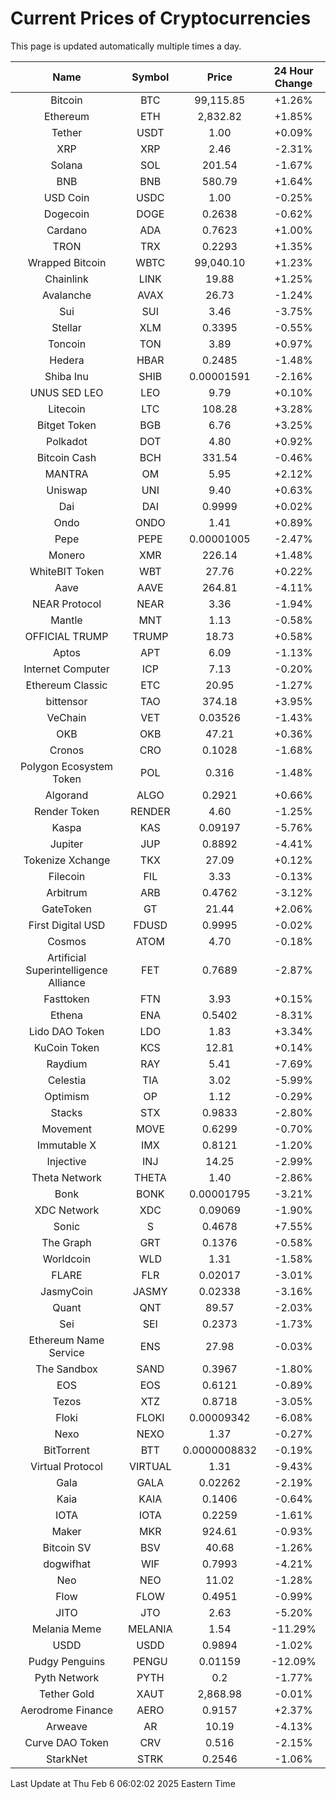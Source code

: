 # Current Prices of Cryptocurrencies
This page is updated automatically multiple times a day.

| Name | Symbol | Price | 24 Hour Change |
| :---: |:---:| :---: | :---: |
| Bitcoin | BTC | 99,115.85 | +1.26% |
| Ethereum | ETH | 2,832.82 | +1.85% |
| Tether | USDT | 1.00 | +0.09% |
| XRP | XRP | 2.46 | -2.31% |
| Solana | SOL | 201.54 | -1.67% |
| BNB | BNB | 580.79 | +1.64% |
| USD Coin | USDC | 1.00 | -0.25% |
| Dogecoin | DOGE | 0.2638 | -0.62% |
| Cardano | ADA | 0.7623 | +1.00% |
| TRON | TRX | 0.2293 | +1.35% |
| Wrapped Bitcoin | WBTC | 99,040.10 | +1.23% |
| Chainlink | LINK | 19.88 | +1.25% |
| Avalanche | AVAX | 26.73 | -1.24% |
| Sui | SUI | 3.46 | -3.75% |
| Stellar | XLM | 0.3395 | -0.55% |
| Toncoin | TON | 3.89 | +0.97% |
| Hedera | HBAR | 0.2485 | -1.48% |
| Shiba Inu | SHIB | 0.00001591 | -2.16% |
| UNUS SED LEO | LEO | 9.79 | +0.10% |
| Litecoin | LTC | 108.28 | +3.28% |
| Bitget Token | BGB | 6.76 | +3.25% |
| Polkadot | DOT | 4.80 | +0.92% |
| Bitcoin Cash | BCH | 331.54 | -0.46% |
| MANTRA | OM | 5.95 | +2.12% |
| Uniswap | UNI | 9.40 | +0.63% |
| Dai | DAI | 0.9999 | +0.02% |
| Ondo | ONDO | 1.41 | +0.89% |
| Pepe | PEPE | 0.00001005 | -2.47% |
| Monero | XMR | 226.14 | +1.48% |
| WhiteBIT Token | WBT | 27.76 | +0.22% |
| Aave | AAVE | 264.81 | -4.11% |
| NEAR Protocol | NEAR | 3.36 | -1.94% |
| Mantle | MNT | 1.13 | -0.58% |
| OFFICIAL TRUMP | TRUMP | 18.73 | +0.58% |
| Aptos | APT | 6.09 | -1.13% |
| Internet Computer | ICP | 7.13 | -0.20% |
| Ethereum Classic | ETC | 20.95 | -1.27% |
| bittensor | TAO | 374.18 | +3.95% |
| VeChain | VET | 0.03526 | -1.43% |
| OKB | OKB | 47.21 | +0.36% |
| Cronos | CRO | 0.1028 | -1.68% |
| Polygon Ecosystem Token | POL | 0.316 | -1.48% |
| Algorand | ALGO | 0.2921 | +0.66% |
| Render Token | RENDER | 4.60 | -1.25% |
| Kaspa | KAS | 0.09197 | -5.76% |
| Jupiter | JUP | 0.8892 | -4.41% |
| Tokenize Xchange | TKX | 27.09 | +0.12% |
| Filecoin | FIL | 3.33 | -0.13% |
| Arbitrum | ARB | 0.4762 | -3.12% |
| GateToken | GT | 21.44 | +2.06% |
| First Digital USD | FDUSD | 0.9995 | -0.02% |
| Cosmos | ATOM | 4.70 | -0.18% |
| Artificial Superintelligence Alliance | FET | 0.7689 | -2.87% |
| Fasttoken | FTN | 3.93 | +0.15% |
| Ethena | ENA | 0.5402 | -8.31% |
| Lido DAO Token | LDO | 1.83 | +3.34% |
| KuCoin Token | KCS | 12.81 | +0.14% |
| Raydium | RAY | 5.41 | -7.69% |
| Celestia | TIA | 3.02 | -5.99% |
| Optimism | OP | 1.12 | -0.29% |
| Stacks | STX | 0.9833 | -2.80% |
| Movement | MOVE | 0.6299 | -0.70% |
| Immutable X | IMX | 0.8121 | -1.20% |
| Injective | INJ | 14.25 | -2.99% |
| Theta Network | THETA | 1.40 | -2.86% |
| Bonk | BONK | 0.00001795 | -3.21% |
| XDC Network | XDC | 0.09069 | -1.90% |
| Sonic | S | 0.4678 | +7.55% |
| The Graph | GRT | 0.1376 | -0.58% |
| Worldcoin | WLD | 1.31 | -1.58% |
| FLARE | FLR | 0.02017 | -3.01% |
| JasmyCoin | JASMY | 0.02338 | -3.16% |
| Quant | QNT | 89.57 | -2.03% |
| Sei | SEI | 0.2373 | -1.73% |
| Ethereum Name Service | ENS | 27.98 | -0.03% |
| The Sandbox | SAND | 0.3967 | -1.80% |
| EOS | EOS | 0.6121 | -0.89% |
| Tezos | XTZ | 0.8718 | -3.05% |
| Floki | FLOKI | 0.00009342 | -6.08% |
| Nexo | NEXO | 1.37 | -0.27% |
| BitTorrent | BTT | 0.0000008832 | -0.19% |
| Virtual Protocol | VIRTUAL | 1.31 | -9.43% |
| Gala | GALA | 0.02262 | -2.19% |
| Kaia | KAIA | 0.1406 | -0.64% |
| IOTA | IOTA | 0.2259 | -1.61% |
| Maker | MKR | 924.61 | -0.93% |
| Bitcoin SV | BSV | 40.68 | -1.26% |
| dogwifhat | WIF | 0.7993 | -4.21% |
| Neo | NEO | 11.02 | -1.28% |
| Flow | FLOW | 0.4951 | -0.99% |
| JITO | JTO | 2.63 | -5.20% |
| Melania Meme | MELANIA | 1.54 | -11.29% |
| USDD | USDD | 0.9894 | -1.02% |
| Pudgy Penguins | PENGU | 0.01159 | -12.09% |
| Pyth Network | PYTH | 0.2 | -1.77% |
| Tether Gold | XAUT | 2,868.98 | -0.01% |
| Aerodrome Finance | AERO | 0.9157 | +2.37% |
| Arweave | AR | 10.19 | -4.13% |
| Curve DAO Token | CRV | 0.516 | -2.15% |
| StarkNet | STRK | 0.2546 | -1.06% |

Last Update at Thu Feb  6 06:02:02 2025 Eastern Time
